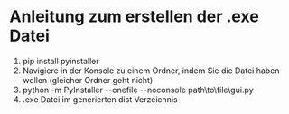 # Anleitung zum erstellen der .exe Datei
1. pip install pyinstaller
2. Navigiere in der Konsole zu einem Ordner, indem Sie die Datei haben wollen (gleicher Ordner geht nicht)
3. python -m PyInstaller --onefile --noconsole path\to\file\gui.py
4. .exe Datei im generierten dist Verzeichnis